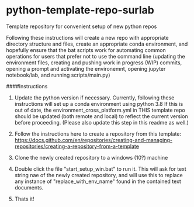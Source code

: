 # python-template-repo-surlab
Template repository for convenient setup of new python repos

Following these instructions will create a new repo with appropriate directory structure and files, create an appropriate conda environment, and hopefully ensure that the bat scripts work for automating common operations for users that prefer not to use the command line (updating the environment files, creating and pushing work in progress (WIP) commits, opening a prompt and activating the environemnt, opening jupyter notebook/lab, and running scripts/main.py)


####Instructions

1. Update the python version if necessary. Currently, following these instructions will set up a conda environment using python 3.8 If this is out of date, the environment_cross_platform.yml in THIS template repo should be updated (both remote and local) to reflect the current version before proceeding. (Please also update this step in this readme as well.)

1. Follow the instructions here to create a repository from this template: https://docs.github.com/en/repositories/creating-and-managing-repositories/creating-a-repository-from-a-template

1. Clone the newly created repository to a windows (10?) machine

1. Double click the file "start_setup_win.bat" to run it. This will ask for text string nae of the newly created repository, and will use this to replace any instance of "replace_with_env_name" found in the contained text documents. 

1. Thats it!


